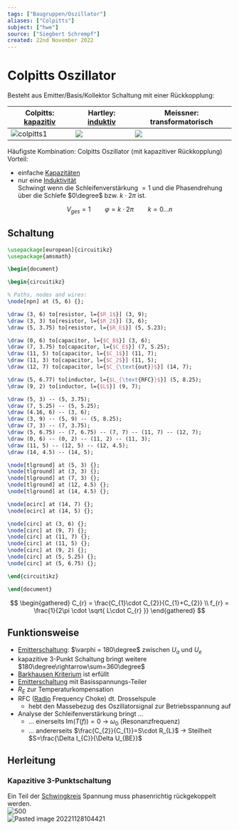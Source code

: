 ```yaml
---
tags: ["Baugruppen/Oszillator"]
aliases: ["Colpitts"]
subject: ["hwe"]
source: ["Siegbert Schrempf"]
created: 22nd November 2022
---
```


# Colpitts Oszillator

Besteht aus Emitter/Basis/Kollektor Schaltung mit einer Rückkopplung:

| Colpitts: [kapazitiv](../../Elektrotechnik/Kapazität.md) | Hartley: [induktiv](../../Elektrotechnik/Induktivitäten.md) | Meissner: transformatorisch |
| ---------------------------------------------------------------------------------- | ------------------------------------------------------------------------------------- | ----------------------------------------------------------------------- |
| ![colpitts1](../assets/colpitts1.png)                                              | ![](../assets/Hartley.png)                                                            | ![](../assets/Meissner.png)                                             |

Häufigste Kombination: Colpitts Oszillator (mit kapazitiver Rückkopplung)  
Vorteil: 
- einfache [Kapazitäten](../../Elektrotechnik/Kapazität.md)
- nur eine [Induktivität](../../Elektrotechnik/Induktivitäten.md)  
Schwingt wenn die Schleifenverstärkung $=1$ und die Phasendrehung über die Schlefe $0\degree$ bzw. $k\cdot2\pi$ ist.

$$V_{ges}=1 \qquad \varphi = k\cdot2\pi \qquad k=0\dots n$$

## Schaltung

```tikz
\usepackage[european]{circuitikz}
\usepackage{amsmath}

\begin{document}

\begin{circuitikz}

% Paths, nodes and wires:
\node[npn] at (5, 6) {};

\draw (3, 6) to[resistor, l={$R_1$}] (3, 9);
\draw (3, 3) to[resistor, l={$R_2$}] (3, 6);
\draw (5, 3.75) to[resistor, l={$R_E$}] (5, 5.23);

\draw (0, 6) to[capacitor, l={$C_B$}] (3, 6);
\draw (7, 3.75) to[capacitor, l={$C_E$}] (7, 5.25);
\draw (11, 5) to[capacitor, l={$C_1$}] (11, 7);
\draw (11, 3) to[capacitor, l={$C_2$}] (11, 5);
\draw (12, 7) to[capacitor, l={$C_{\text{out}}$}] (14, 7);

\draw (5, 6.77) to[inductor, l={$L_{\text{RFC}}$}] (5, 8.25);
\draw (9, 2) to[inductor, l={$L$}] (9, 7);

\draw (5, 3) -- (5, 3.75);
\draw (7, 5.25) -- (5, 5.25);
\draw (4.16, 6) -- (3, 6);
\draw (3, 9) -- (5, 9) -- (5, 8.25);
\draw (7, 3) -- (7, 3.75);
\draw (5, 6.75) -- (7, 6.75) -- (7, 7) -- (11, 7) -- (12, 7);
\draw (0, 6) -- (0, 2) -- (11, 2) -- (11, 3);
\draw (11, 5) -- (12, 5) -- (12, 4.5);
\draw (14, 4.5) -- (14, 5);

\node[tlground] at (5, 3) {};
\node[tlground] at (3, 3) {};
\node[tlground] at (7, 3) {};
\node[tlground] at (12, 4.5) {};
\node[tlground] at (14, 4.5) {};

\node[ocirc] at (14, 7) {};
\node[ocirc] at (14, 5) {};

\node[circ] at (3, 6) {};
\node[circ] at (9, 7) {};
\node[circ] at (11, 7) {};
\node[circ] at (11, 5) {};
\node[circ] at (9, 2) {};
\node[circ] at (5, 5.25) {};
\node[circ] at (5, 6.75) {};

\end{circuitikz}

\end{document}
```

$$
\begin{gathered}
C_{r} = \frac{C_{1}\cdot C_{2}}{C_{1}+C_{2}} \\
f_{r} = \frac{1}{2\pi \cdot \sqrt{ L\cdot C_{r} }}
\end{gathered}
$$

## Funktionsweise

- [Emitterschaltung](../Halbleiter/Kollektorfolger.md): $\varphi = 180\degree$ zwischen $U_{a}$ und $U_{e}$
- kapazitive 3-Punkt Schaltung bringt weitere $180\degree\rightarrow\sum=360\degree$
- [Barkhausen Kriterium](Barkhausen%20Kriterium.md) ist erfüllt
- [Emitterschaltung](../Halbleiter/Kollektorfolger.md) mit Basisspannungs-Teiler
- $R_{E}$ zur Temperaturkompensation
- RFC ([Radio](../../HF-Technik/Rundfunk.md) Frequency Choke) dt. Drosselspule
	- hebt den Massebezug des Oszillatorsignal zur Betriebsspannung auf
- Analyse der Schleifenverstärkung bringt …
	- … einerseits $\mathrm{Im}(T(f))=0$ -> $\omega_{0}$ (Resonanzfrequenz)
	- … andererseits $\frac{C_{2}}{C_{1}}=S\cdot R_{L}$ -> Steilheit $S=\frac{\Delta I_{C}}{\Delta U_{BE}}$

## Herleitung

### Kapazitive 3-Punktschaltung

Ein Teil der [Schwingkreis](../../Physik/Schwingkreise.md) Spannung muss phasenrichtig rückgekoppelt werden.  
![500](../assets/ColpittsCalc.png)  
![Pasted image 20221128104421](../assets/ColpittsCalc2.png)
